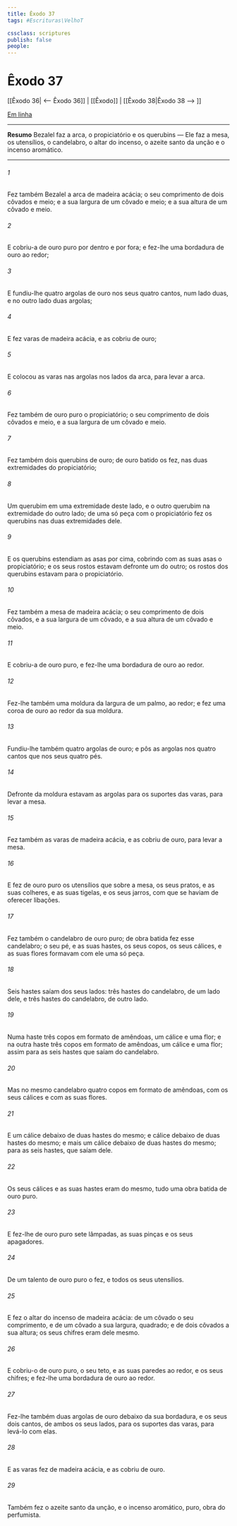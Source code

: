 ```yaml
---
title: Êxodo 37
tags: #Escrituras\VelhoT

cssclass: scriptures
publish: false
people:
---
```


# Êxodo 37
[[Êxodo 36| <-- Êxodo 36]] | [[Êxodo]] | [[Êxodo 38|Êxodo 38 --> ]]

[Em linha](https://churchofjesuschrist.org/study/scriptures/ot/ex/37?lang=por)

---
__Resumo__
Bezalel faz a arca, o propiciatório e os querubins — Ele faz a mesa, os utensílios, o candelabro, o altar do incenso, o azeite santo da unção e o incenso aromático.

---
###### 1 
Fez também Bezalel a arca de madeira  acácia; o seu comprimento  de dois côvados e meio; e a sua largura de um côvado e meio; e a sua altura de um côvado e meio.

###### 2 
E cobriu-a de ouro puro por dentro e por fora; e fez-lhe uma bordadura de ouro ao redor;

###### 3 
E fundiu-lhe quatro argolas de ouro nos seus quatro cantos, num lado duas, e no outro lado duas argolas;

###### 4 
E fez varas de madeira  acácia, e as cobriu de ouro;

###### 5 
E colocou as varas nas argolas nos lados da arca, para levar a arca.

###### 6 
Fez também de ouro puro o propiciatório; o seu comprimento  de dois côvados e meio, e a sua largura de um côvado e meio.

###### 7 
Fez também dois querubins de ouro; de ouro batido os fez, nas duas extremidades do propiciatório;

###### 8 
Um querubim em uma extremidade deste lado, e o outro querubim na  extremidade do outro lado; de uma só peça com o propiciatório fez os querubins nas duas extremidades dele.

###### 9 
E os querubins estendiam as asas por cima, cobrindo com as suas asas o propiciatório; e os seus rostos estavam defronte um do outro; os rostos dos querubins estavam  para o propiciatório.

###### 10 
Fez também a mesa de madeira  acácia; o seu comprimento  de dois côvados, e a sua largura de um côvado, e a sua altura de um côvado e meio.

###### 11 
E cobriu-a de ouro puro, e fez-lhe uma bordadura de ouro ao redor.

###### 12 
Fez-lhe também uma moldura da largura de um palmo, ao redor; e fez uma coroa de ouro ao redor da sua moldura.

###### 13 
Fundiu-lhe também quatro argolas de ouro; e pôs as argolas nos quatro cantos que  nos seus quatro pés.

###### 14 
Defronte da moldura estavam as argolas para os suportes das varas, para levar a mesa.

###### 15 
Fez também as varas de madeira  acácia, e as cobriu de ouro, para levar a mesa.

###### 16 
E fez de ouro puro os utensílios que  sobre a mesa, os seus pratos, e as suas colheres, e as suas tigelas, e os seus jarros, com que se haviam de oferecer libações.

###### 17 
Fez também o candelabro de ouro puro; de obra batida fez esse candelabro; o seu pé, e as suas hastes, os seus copos, os seus cálices, e as suas flores formavam com ele uma só peça.

###### 18 
Seis hastes saíam dos seus lados: três hastes do candelabro, de um lado dele, e três hastes do candelabro, de outro lado.

###### 19 
Numa haste  três copos em formato de amêndoas, um cálice e uma flor; e na outra haste três copos em formato de amêndoas, um cálice e uma flor; assim para as seis hastes que saíam do candelabro.

###### 20 
Mas no mesmo candelabro  quatro copos em formato de amêndoas, com os seus cálices e com as suas flores.

###### 21 
E  um cálice debaixo de duas hastes do mesmo; e  cálice debaixo de duas hastes do mesmo; e mais um cálice debaixo de duas hastes do mesmo;  para as seis hastes, que saíam dele.

###### 22 
Os seus cálices e as suas hastes eram  do mesmo, tudo  uma obra batida de ouro puro.

###### 23 
E fez-lhe de ouro puro sete lâmpadas, as suas pinças e os seus apagadores.

###### 24 
De um talento de ouro puro o fez, e todos os seus utensílios.

###### 25 
E fez o altar do incenso de madeira  acácia: de um côvado  o seu comprimento, e de um côvado a sua largura, quadrado; e de dois côvados a sua altura; os seus chifres eram  dele mesmo.

###### 26 
E cobriu-o de ouro puro, o seu teto, e as suas paredes ao redor, e os seus chifres; e fez-lhe uma bordadura de ouro ao redor.

###### 27 
Fez-lhe também duas argolas de ouro debaixo da sua bordadura, e os seus dois cantos, de ambos os seus lados, para os suportes das varas, para levá-lo com elas.

###### 28 
E as varas fez de madeira  acácia, e as cobriu de ouro.

###### 29 
Também fez o azeite santo da unção, e o incenso aromático, puro, obra do perfumista.

